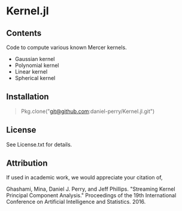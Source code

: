 # Kernel.jl

## Contents

Code to compute various known Mercer kernels.

 * Gaussian kernel
 * Polynomial kernel
 * Linear kernel
 * Spherical kernel

## Installation
> Pkg.clone("git@github.com:daniel-perry/Kernel.jl.git")

## License
See License.txt for details.

## Attribution
If used in academic work, we would appreciate your citation of,

Ghashami, Mina, Daniel J. Perry, and Jeff Phillips. "Streaming Kernel Principal Component Analysis." Proceedings of the 19th International Conference on Artificial Intelligence and Statistics. 2016.
